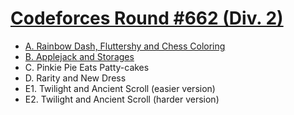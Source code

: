 # [Codeforces Round #662 (Div. 2)](https://codeforces.com/contest/1393)

- [A. Rainbow Dash, Fluttershy and Chess Coloring](https://github.com/wingkwong/codeforces/blob/master/contests/1393/A.cpp)
- [B. Applejack and Storages](https://github.com/wingkwong/codeforces/blob/master/contests/1393/B.cpp)
- C. Pinkie Pie Eats Patty-cakes
- D. Rarity and New Dress
- E1. Twilight and Ancient Scroll (easier version)
- E2. Twilight and Ancient Scroll (harder version)